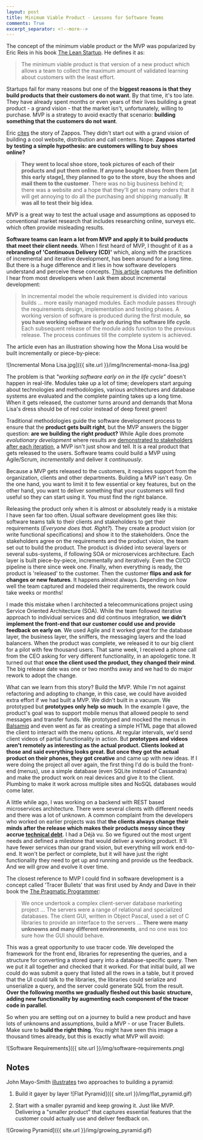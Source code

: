 ```yaml
---
layout: post
title: Minimum Viable Product - Lessons for Software Teams
comments: True
excerpt_separator: <!--more-->
---
```


The concept of the minimum viable product or the MVP was popularized by Eric Reis in his book [The Lean Startup](http://www.amazon.com/Lean-Startup-Entrepreneurs-Continuous-Innovation/dp/0307887898). He defines it as:

> The minimum viable product is that version of a new product which allows a team to collect the maximum amount of validated learning about customers with the least effort.

Startups fail for many reasons but one of the **biggest reasons is that they build products that their customers do not want**. By that time, it's too late. They have already spent months or even years of their lives building a great product - a grand vision - that the market isn't, unfortunately, willing to purchase. MVP is a strategy to avoid exactly that scenario: **building something that the customers do not want**.

Eric [cites](http://www.inc.com/lee-clifford-julie-schlosser/lean-startup-eric-ries-testing-your-product.html) the story of Zappos. They didn't start out with a grand vision of building a cool website, distribution and call centers. Nope. **Zappos started by testing a simple hypothesis: are customers willing to buy shoes online?**

> **They went to local shoe store, took pictures of each of their products and put them online. If anyone bought shoes from them [at this early stage], they planned to go to the store, buy the shoes and mail them to the customer**. There was no big business behind it; there was a website and a hope that they'll get so many orders that it will get annoying to do all the purchasing and shipping manually. **It was all to test their big idea**.

<!--more-->

MVP is a great way to test the actual usage and assumptions as opposed to conventional market research that includes researching online, surveys etc. which often provide misleading results.

**Software teams can learn a lot from MVP and apply it to build products that meet their client needs**. When I first heard of MVP, I thought of it as a **rebranding of 'Continuous Delivery (CD)'** which, along with the practices of incremental and iterative development, has been around for a long time. But there is a huge difference and it lies in how software developers understand and perceive these concepts. [This article](http://istqbexamcertification.com/what-is-incremental-model-advantages-disadvantages-and-when-to-use-it/) captures the definition I hear from most developers when I ask them about incremental development:

> In incremental model the whole requirement is divided into various builds ... more easily managed modules.  Each module passes through the requirements design, implementation and testing phases. A working version of software is produced during the first module, **so you have working software early on during the software life cycle**. Each subsequent release of the module adds function to the previous release. The process continues till the complete system is achieved.

The article even has an illustration showing how the Mona Lisa would be built incrementally or piece-by-piece:

![Incremental Mona Lisa.jpg]({{ site.url }}/img/Incremental-mona-lisa.jpg)

The problem is that *"working software early on in the life cycle"* doesn't happen in real-life. Modules take up a lot of time; developers start arguing about technologies and methodologies, various architectures and database systems are evaluated and the complete painting takes up a long time. When it gets released, the customer turns around and demands that Mona Lisa's dress should be of red color instead of deep forest green!

Traditional methodologies guide the software development process to ensure that the **product gets built right**, but the MVP answers the bigger question: **are we building the right product?** While Agile does promote *evolutionary development* where results are [demonstrated to stakeholders after each iteration](https://en.wikipedia.org/wiki/Agile_software_development), a MVP isn't just show and tell. It is a real product that gets released to the users. Software teams could build a MVP using Agile/Scrum, *incrementally* and deliver it *continuously*.

Because a MVP gets released to the customers, it requires support from the organization, clients and other departments. Building a MVP isn't easy. On the one hand, you want to limit it to few essential or key features, but on the other hand, you want to deliver something that your customers will find useful so they can start using it. You must find the right balance.

Releasing the product only when it is almost or absolutely ready is a mistake I have seen far too often. Usual software development goes like this: software teams talk to their clients and stakeholders to get their requirements (*Everyone does that. Right?*). They create a product vision (or write functional specifications) and show it to the stakeholders. Once the stakeholders agree on the requirements and the product vision, the team set out to build the product. The product is divided into several layers or several subs-systems, if following SOA or microservices architecture. Each layer is built piece-by-piece, incrementally and iteratively. Even the CI/CD pipeline is there since week one. Finally, when everything is ready, the product is 'released' to the customer. Then the customer **flips and ask for changes or new features**. It happens almost always. Depending on how well the team captured and modeled their requirements, the rework could take weeks or months!

I made this mistake when I architected a telecommunications project using Service Oriented Architecture (SOA). While the team followed iterative approach to individual services and did continuos integration, **we didn't implement the front-end that our customer could use and provide feedback on early on**. We used Agile and it worked great for the database layer, the business layer, the sniffers, the messaging layers and the load balancers. When the product was complete, we released it to our big client for a pilot with few thousand users. That same week, I received a phone call from the CEO asking for very different functionality, in an apologetic tone. It turned out that **once the client used the product, they changed their mind**. The big release date was one or two months away and we had to do major rework to adopt the change.

What can we learn from this story? Build the MVP. While I'm not against refactoring and adopting to change, in this case, we could have avoided extra effort if we had built a MVP. We didn't built in a vacuum. We prototyped but **prototypes only help so much**. In the example I gave, the product's goal was to support mobile menus that allowed people to send messages and transfer funds. We prototyped and mocked the menus in [Balsamiq](https://balsamiq.com/) and even went as far as creating a simple HTML page that allowed the client to interact with the menu options. At regular intervals, we'd send client videos of partial functionality in action. But **prototypes and videos aren't remotely as interesting as the actual product. Clients looked at those and said everything looks great. But once they got the actual product on their phones, they got creative** and came up with new ideas. If I were doing the project all over again, the first thing I'd do is build the front-end (menus), use a simple database (even SQLite instead of Cassandra) and make the product work on real devices and give it to the client. Plumbing to make it work across multiple sites and NoSQL databases would come later.

A little while ago, I was working on a backend with REST based microservices architecture. There were several clients with different needs and there was a lot of unknown. A common complaint from the developers who worked on earlier projects was that **the clients always change their minds after the release which makes their products messy since they accrue [technical debt](http://codeahoy.com/2016/04/27/do-not-let-technical-debt-get-out-of-control/)**.
I had a Déjà vu. So we figured out the most urgent needs and defined a milestone that would deliver a working product. It'll have fewer services than our grand vision, but everything will work end-to-end. It won't be perfect or complete, but it will have just the right functionality they need to get up and running and provide us the feedback. And we will grow and evolve it over time.

The closest reference to MVP I could find in software development is a concept called 'Tracer Bullets' that was first used by Andy and Dave in their book the [The Pragmatic Programmer](http://www.amazon.com/Pragmatic-Programmer-Journeyman-Master/dp/020161622X):

> We once undertook a complex client-server database marketing project ... The servers were a
range of relational and specialized databases. The client GUI, written in Object Pascal,
used a set of C libraries to provide an interface to the servers ... **There were many unknowns and many different environments**, and no one was too sure how the GUI should behave.
>
This was a great opportunity to use tracer code. We developed the framework for the front
end, libraries for representing the queries, and a structure for converting a stored query into
a database-specific query. Then we put it all together and checked that it worked. For that
initial build, all we could do was submit a query that listed all the rows in a table, but it
proved that the UI could talk to the libraries, the libraries could serialize and unserialize a
query, and the server could generate SQL from the result. **Over the following months we
gradually fleshed out this basic structure, adding new functionality by augmenting each
component of the tracer code in parallel**.

So when you are setting out on a journey to build a new product and have lots of unknowns and assumptions, build a MVP - or use Tracer Bullets. Make sure to **build the right thing**. You might have seen this image a thousand times already, but this is exactly what MVP will avoid:

![Software Requirements]({{ site.url }}/img/software-requirements.png)

## Notes
John Mayo-Smith [illustrates](http://www.informationweek.com/two-ways-to-build-a-pyramid/d/d-id/1012280?) two approaches to building a pyramid:

1. Build it gayer by layer
![Flat Pyramid]({{ site.url }}/img/flat_pyramid.gif)

2. Start with a smaller pyramid and keep growing it.
Just like MVP. Delivering a "smaller product" that captures essential features that the customer could actually use and deliver feedback on.

![Growing Pyramid]({{ site.url }}/img/growing_pyramid.gif)
